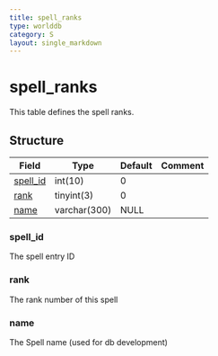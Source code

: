 ```yaml
---
title: spell_ranks
type: worlddb
category: S
layout: single_markdown
---
```


# spell_ranks
This table defines the spell ranks.

## Structure

Field                                                                       | Type         | Default | Comment
--------------------------------------------------------------------------- | ------------ | ------- | -------
[spell_id](#spell_id) | int(10)      | 0       |        
[rank](#rank)         | tinyint(3)   | 0       |        
[name](#name)         | varchar(300) | NULL    |        

### spell_id

The spell entry ID

### rank

The rank number of this spell

### name

The Spell name (used for db development)